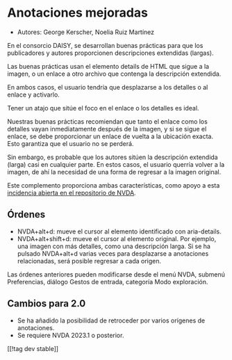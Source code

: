 # Anotaciones mejoradas #

* Autores: George Kerscher, Noelia Ruiz Martínez

En el consorcio DAISY, se desarrollan buenas prácticas para que los
publicadores y autores proporcionen descripciones extendidas (largas).

Las buenas prácticas usan el elemento details de HTML que sigue a la imagen,
o un enlace a otro archivo que contenga la descripción extendida.

En ambos casos, el usuario tendría que desplazarse a los detalles o al
enlace y activarlo.

Tener un atajo que sitúe el foco en el enlace o los detalles es ideal.

Nuestras buenas prácticas recomiendan que tanto el enlace como los detalles
vayan inmediatamente después de la imagen, y si se sigue el enlace, se debe
proporcionar un enlace de vuelta a la ubicación exacta. Esto garantiza que
el usuario no se perderá.

Sin embargo, es probable que los autores sitúen la descripción extendida
(larga) casi en cualquier parte. En estos casos, el usuario querría volver a
la imagen, de ahí la necesidad de una forma de regresar a la imagen
original.

Este complemento proporciona ambas características, como apoyo a esta
[incidencia abierta en el repositorio de NVDA][2].

## Órdenes ##

* NVDA+alt+d: mueve el cursor al elemento identificado con aria-details.
* NVDA+alt+shift+d: mueve el cursor al elemento original. Por ejemplo, una
  imagen con más detalles, como una descripción larga. Si se ha pulsado
  NVDA+alt+d varias veces para desplazarse a anotaciones relacionadas, será
  posible regresar a cada origen.

Las órdenes anteriores pueden modificarse desde el menú NVDA, submenú
Preferencias, diálogo Gestos de entrada, categoría Modo exploración.

## Cambios para 2.0 ##

* Se ha añadido la posibilidad de retroceder por varios orígenes de
  anotaciones.
* Se requiere NVDA 2023.1 o posterior.

[[!tag dev stable]]

[2]: https://github.com/nvaccess/nvda/issues/13940
